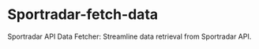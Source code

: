 # Sportradar-fetch-data
Sportradar API Data Fetcher: Streamline data retrieval from Sportradar API.
